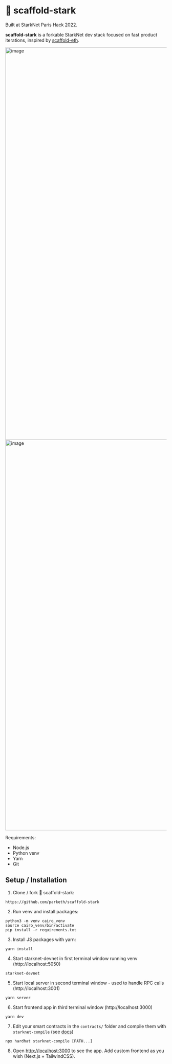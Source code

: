 # 💠 scaffold-stark

Built at StarkNet Paris Hack 2022. 

**scaffold-stark** is a forkable StarkNet dev stack focused on fast product iterations, inspired by [scaffold-eth](https://github.com/scaffold-eth/scaffold-eth).

<img width="1221" alt="image" src="https://user-images.githubusercontent.com/27808560/179943811-f5749cdb-ae3d-4b4d-ae6a-0fc2b3e59e3c.png">

<img width="1215" alt="image" src="https://user-images.githubusercontent.com/27808560/179943849-1bb59ae8-adb7-44c9-b1b9-ef37c1f43d26.png">

Requirements:
 - Node.js
 - Python venv
 - Yarn
 - Git
 
## Setup / Installation

1. Clone / fork 💠 scaffold-stark:
```shell
https://github.com/parketh/scaffold-stark
```

2. Run venv and install packages:
```shell
python3 -m venv cairo_venv
source cairo_venv/bin/activate
pip install -r requirements.txt
```

3. Install JS packages with yarn:
```shell
yarn install
```

4. Start starknet-devnet in first terminal window running venv (http://localhost:5050)
```shell
starknet-devnet
```

5. Start local server in second terminal window - used to handle RPC calls (http://localhost:3001)
```shell
yarn server
```

6. Start frontend app in third terminal window (http://localhost:3000)
```shell
yarn dev
```

7. Edit your smart contracts in the `contracts/` folder and compile them with `starknet-compile` (see [docs](https://github.com/Shard-Labs/starknet-hardhat-plugin))
```shell
npx hardhat starknet-compile [PATH...]
```

8. Open [http://localhost:3000](http://localhost:3000) to see the app. Add custom frontend as you wish (Next.js + TailwindCSS).
